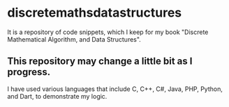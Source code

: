 # discretemathsdatastructures
It is a repository of code snippets, which I keep for my book "Discrete Mathematical Algorithm, and Data Structures".
## This repository may change a little bit as I progress.
I have used various languages that include C, C++, C#, Java, PHP, Python, and Dart, to demonstrate my logic.
